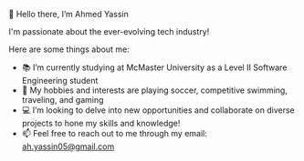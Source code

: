 👋 Hello there, I’m Ahmed Yassin

I'm passionate about the ever-evolving tech industry!

Here are some things about me:
- 📚 I’m currently studying at McMaster University as a Level II Software Engineering student
- 👀 My hobbies and interests are playing soccer, competitive swimming, traveling, and gaming
- 💻 I’m looking to delve into new opportunities and collaborate on diverse projects to hone my skills and knowledge!
- 📫 Feel free to reach out to me through my email: [ah.yassin05@gmail.com](url)

<!---
ahyassin15/ahyassin15 is a ✨ special ✨ repository because its `README.md` (this file) appears on your GitHub profile.
You can click the Preview link to take a look at your changes.
--->
